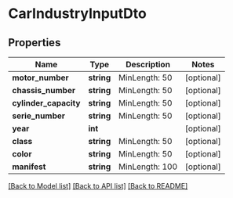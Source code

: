 # CarIndustryInputDto

## Properties
Name | Type | Description | Notes
------------ | ------------- | ------------- | -------------
**motor_number** | **string** | MinLength: 50 | [optional] 
**chassis_number** | **string** | MinLength: 50 | [optional] 
**cylinder_capacity** | **string** | MinLength: 50 | [optional] 
**serie_number** | **string** | MinLength: 50 | [optional] 
**year** | **int** |  | [optional] 
**class** | **string** | MinLength: 50 | [optional] 
**color** | **string** | MinLength: 50 | [optional] 
**manifest** | **string** | MinLength: 100 | [optional] 

[[Back to Model list]](../README.md#documentation-for-models) [[Back to API list]](../README.md#documentation-for-api-endpoints) [[Back to README]](../README.md)



